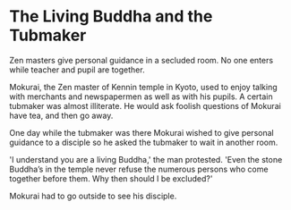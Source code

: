 # The Living Buddha and the Tubmaker

Zen masters give personal guidance in a secluded room. No one enters while teacher and pupil are together.

Mokurai, the Zen master of Kennin temple in Kyoto, used to enjoy talking with merchants and newspapermen as well as with his pupils. A certain tubmaker was almost illiterate. He would ask foolish questions of Mokurai have tea, and then go away.

One day while the tubmaker was there Mokurai wished to give personal guidance to a disciple so he asked the tubmaker to wait in another room.

'I understand you are a living Buddha,' the man protested. 'Even the stone Buddha’s in the temple never refuse the numerous persons who come together before them. Why then should I be excluded?'

Mokurai had to go outside to see his disciple.
